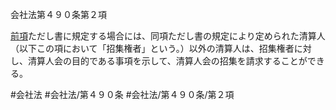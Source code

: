 会社法第４９０条第２項

[前項](会社法＿＿＿＿第４９０条第１項)ただし書に規定する場合には、同項ただし書の規定により定められた清算人（以下この項において「招集権者」という。）以外の清算人は、招集権者に対し、清算人会の目的である事項を示して、清算人会の招集を請求することができる。

#会社法
#会社法/第４９０条
#会社法/第４９０条/第２項
